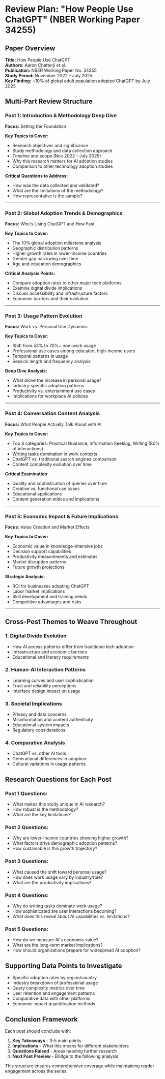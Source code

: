 # Review Plan: "How People Use ChatGPT" (NBER Working Paper 34255)

## Paper Overview

**Title:** How People Use ChatGPT  
**Authors:** Aaron Chatterji et al.  
**Publication:** NBER Working Paper No. 34255  
**Study Period:** November 2022 - July 2025  
**Key Finding:** ~10% of global adult population adopted ChatGPT by July 2025

## Multi-Part Review Structure

### Post 1: Introduction & Methodology Deep Dive
**Focus:** Setting the Foundation

**Key Topics to Cover:**
- Research objectives and significance
- Study methodology and data collection approach
- Timeline and scope (Nov 2022 - July 2025)
- Why this research matters for AI adoption studies
- Comparison to other technology adoption studies

**Critical Questions to Address:**
- How was the data collected and validated?
- What are the limitations of the methodology?
- How representative is the sample?

---

### Post 2: Global Adoption Trends & Demographics
**Focus:** Who's Using ChatGPT and How Fast

**Key Topics to Cover:**
- The 10% global adoption milestone analysis
- Geographic distribution patterns
- Higher growth rates in lower-income countries
- Gender gap narrowing over time
- Age and education demographics

**Critical Analysis Points:**
- Compare adoption rates to other major tech platforms
- Examine digital divide implications
- Discuss accessibility and infrastructure factors
- Economic barriers and their evolution

---

### Post 3: Usage Pattern Evolution
**Focus:** Work vs. Personal Use Dynamics

**Key Topics to Cover:**
- Shift from 53% to 70%+ non-work usage
- Professional use cases among educated, high-income users
- Temporal patterns in usage
- Session length and frequency analysis

**Deep Dive Analysis:**
- What drove the increase in personal usage?
- Industry-specific adoption patterns
- Productivity vs. entertainment use cases
- Implications for workplace AI policies

---

### Post 4: Conversation Content Analysis
**Focus:** What People Actually Talk About with AI

**Key Topics to Cover:**
- Top 3 categories: Practical Guidance, Information Seeking, Writing (80% of interactions)
- Writing tasks domination in work contexts
- ChatGPT vs. traditional search engines comparison
- Content complexity evolution over time

**Critical Examination:**
- Quality and sophistication of queries over time
- Creative vs. functional use cases
- Educational applications
- Content generation ethics and implications

---

### Post 5: Economic Impact & Future Implications
**Focus:** Value Creation and Market Effects

**Key Topics to Cover:**
- Economic value in knowledge-intensive jobs
- Decision support capabilities
- Productivity measurements and estimates
- Market disruption patterns
- Future growth projections

**Strategic Analysis:**
- ROI for businesses adopting ChatGPT
- Labor market implications
- Skill development and training needs
- Competitive advantages and risks

---

## Cross-Post Themes to Weave Throughout

### 1. **Digital Divide Evolution**
- How AI access patterns differ from traditional tech adoption
- Infrastructure and economic barriers
- Educational and literacy requirements

### 2. **Human-AI Interaction Patterns**
- Learning curves and user sophistication
- Trust and reliability perceptions
- Interface design impact on usage

### 3. **Societal Implications**
- Privacy and data concerns
- Misinformation and content authenticity
- Educational system impacts
- Regulatory considerations

### 4. **Comparative Analysis**
- ChatGPT vs. other AI tools
- Generational differences in adoption
- Cultural variations in usage patterns

## Research Questions for Each Post

### Post 1 Questions:
- What makes this study unique in AI research?
- How robust is the methodology?
- What are the key limitations?

### Post 2 Questions:
- Why are lower-income countries showing higher growth?
- What factors drive demographic adoption patterns?
- How sustainable is this growth trajectory?

### Post 3 Questions:
- What caused the shift toward personal usage?
- How does work usage vary by industry/role?
- What are the productivity implications?

### Post 4 Questions:
- Why do writing tasks dominate work usage?
- How sophisticated are user interactions becoming?
- What does this reveal about AI capabilities vs. limitations?

### Post 5 Questions:
- How do we measure AI's economic value?
- What are the long-term market implications?
- How should organizations prepare for widespread AI adoption?

## Supporting Data Points to Investigate

- Specific adoption rates by region/country
- Industry breakdown of professional usage
- Query complexity metrics over time
- User retention and engagement patterns
- Comparative data with other platforms
- Economic impact quantification methods

## Conclusion Framework

Each post should conclude with:
1. **Key Takeaways** - 3-5 main points
2. **Implications** - What this means for different stakeholders
3. **Questions Raised** - Areas needing further research
4. **Next Post Preview** - Bridge to the following analysis

This structure ensures comprehensive coverage while maintaining reader engagement across the series.